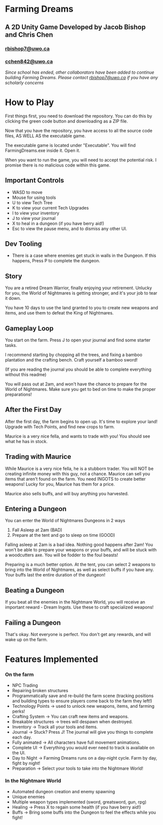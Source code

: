 # Farming Dreams
## A 2D Unity Game Developed by Jacob Bishop and Chris Chen
### rbishop7@uwo.ca 
### cchen842@uwo.ca

*Since school has ended, other collaborators have been added to continue building Farming Dreams. Please contact rbishop7@uwo.ca if you have any scholarly concerns*

# How to Play
First things first, you need to download the repository. You can do this by clicking the green code button and downloading as a ZIP file. 

Now that you have the repository, you have access to all the source code files, AS WELL AS the executable game. 

The executable game is located under "Executable". You will find FarmingDreams.exe inside it. Open it.

When you want to run the game, you will need to accept the potential risk. I promise there is no malicious code within this game. 

## Important Controls
- WASD to move
- Mouse for using tools
- U to view Tech Tree
- K to view your current Tech Upgrades
- I to view your inventory
- J to view your journal
- X to heal in a dungeon (if you have berry aid!)
- Esc to view the pause menu, and to dismiss any other UI. 

## Dev Tooling
- There is a case where enemies get stuck in walls in the Dungeon. If this happens, Press P to complete the dungeon. 


## Story
You are a retired Dream Warrior, finally enjoying your retirement. Unlucky for you, the World of Nightmares is getting stronger, and it's your job to tear it down. 

You have 10 days to use the land granted to you to create new weapons and items, and use them to defeat the King of Nightmares. 

## Gameplay Loop
You start on the farm. Press J to open your journal and find some starter tasks. 

I recommend starting by chopping all the trees, and fixing a bamboo plantation and the crafting bench. Craft yourself a bamboo sword!

(If you are reading the journal you should be able to complete everything without this readme)

You will pass out at 2am, and won't have the chance to prepare for the World of Nightmares. Make sure you get to bed on time to make the proper preparations!

## After the First Day
After the first day, the farm begins to open up. It's time to explore your land! Upgrade with Tech Points, and find new crops to farm. 

Maurice is a very nice fella, and wants to trade with you! You should see what he has in stock. 

## Trading with Maurice
While Maurice is a very nice fella, he is a stubborn trader. You will NOT be creating infinite money with this guy, not a chance. 
Maurice can sell you items that aren't found on the farm. You need INGOTS to create better weapons! Lucky for you, Maurice has them for a price. 

Maurice also sells buffs, and will buy anything you harvested. 

## Entering a Dungeon
You can enter the World of Nightmares Dungeons in 2 ways
1. Fall Asleep at 2am (BAD)
2. Prepare at the tent and go to sleep on time (GOOD)

Falling asleep at 2am is a bad idea. Nothing good happens after 2am! You won't be able to prepare your weapons or your buffs, and will be stuck with a woodcutters axe. You will be fodder to the foul beasts!

Preparing is a much better option. At the tent, you can select 2 weapons to bring into the World of Nightmares, as well as select buffs if you have any. Your buffs last the entire duration of the dungeon!

## Beating a Dungeon
If you beat all the enemies in the Nightmare World, you will receive an important reward - Dream Ingots. Use these to craft specialized weapons!

## Failing a Dungeon
That's okay. Not everyone is perfect. You don't get any rewards, and will wake up on the farm. 


# Features Implemented
### On the farm
- NPC Trading
- Repairing broken structures
- Programmatically save and re-build the farm scene (tracking positions and building types to ensure players come back to the farm they left!)
- Technology Points -> used to unlock new weapons, items, and farming perks!
- Crafting System -> You can craft new items and weapons.
- Breakable structures -> trees will despawn when destroyed. 
- Inventory -> Track all your tools and items.
- Journal -> Stuck? Press J! The journal will give you things to complete each day. 
- Fully animated -> All characters have full movement animations. 
- Complete UI -> Everything you would ever need to track is available on the UI. 
- Day to Night -> Farming Dreams runs on a day-night cycle. Farm by day, fight by night!
- Preparation -> Select your tools to take into the Nightmare World!

### In the Nightmare World
- Automated dungeon creation and enemy spawning
- Unique enemies
- Multiple weapon types implemented (sword, greatsword, gun, rpg)
- Healing -> Press X to regain some health (if you have berry aid!)
- Buffs -> Bring some buffs into the Dungeon to feel the effects while you fight!
